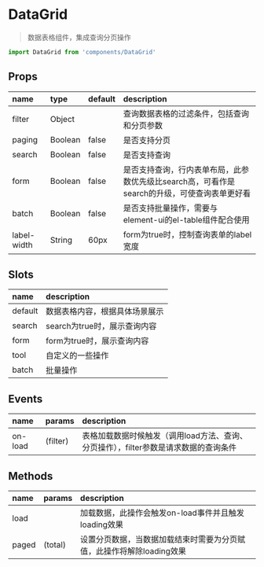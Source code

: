 # DataGrid

> 数据表格组件，集成查询分页操作

```js
import DataGrid from 'components/DataGrid'
```

## Props

| name | type | default | description |
| :--- | :--- | :--- | :--- |
| filter | Object |  | 查询数据表格的过滤条件，包括查询和分页参数 |
| paging | Boolean | false | 是否支持分页 |
| search | Boolean | false | 是否支持查询 |
| form | Boolean | false | 是否支持查询，行内表单布局，此参数优先级比search高，可看作是search的升级，可使查询表单更好看 |
| batch | Boolean | false | 是否支持批量操作，需要与element-ui的el-table组件配合使用 |
| label-width | String | 60px | form为true时，控制查询表单的label宽度 |

## Slots

| name | description |
| :--- | :--- |
| default | 数据表格内容，根据具体场景展示 |
| search | search为true时，展示查询内容 |
| form | form为true时，展示查询内容 |
| tool | 自定义的一些操作 |
| batch | 批量操作 |

## Events

| name | params | description |
| :--- | :--- | :--- |
| on-load | \(filter\) | 表格加载数据时候触发（调用load方法、查询、分页操作），filter参数是请求数据的查询条件 |

## Methods

| name | params | description |
| :--- | :--- | :--- |
| load |  | 加载数据，此操作会触发on-load事件并且触发loading效果 |
| paged | \(total\) | 设置分页数据，当数据加载结束时需要为分页赋值，此操作将解除loading效果 |



